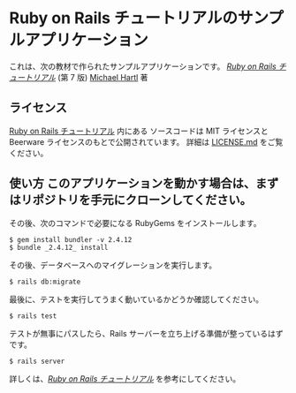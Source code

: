 # Ruby on Rails チュートリアルのサンプルアプリケーション
 これは、次の教材で作られたサンプルアプリケーションです。
[*Ruby on Rails チュートリアル*](https://railstutorial.jp/) (第 7 版)
[Michael Hartl](https://www.michaelhartl.com/) 著
## ライセンス
[Ruby on Rails チュートリアル](https://railstutorial.jp/) 内にある ソースコードは MIT ライセンスと Beerware ライセンスのもとで公開されています。 詳細は [LICENSE.md](LICENSE.md) をご覧ください。
## 使い方 このアプリケーションを動かす場合は、まずはリポジトリを手元にクローンしてください。
その後、次のコマンドで必要になる RubyGems をインストールします。
 ```
 $ gem install bundler -v 2.4.12
 $ bundle _2.4.12_ install
 ```
その後、データベースへのマイグレーションを実行します。
 ```
 $ rails db:migrate
 ```
最後に、テストを実行してうまく動いているかどうか確認してください。
 ```
 $ rails test
 ```
テストが無事にパスしたら、Rails サーバーを立ち上げる準備が整っているはずです。
```
$ rails server
```
詳しくは、[*Ruby on Rails チュートリアル*](https://railstutorial.jp/) を参考にしてください。